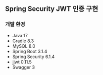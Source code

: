 ## Spring Security JWT 인증 구현
### 개발 환경  
- Java 17
- Gradle 8.3
- MySQL 8.0
- Spring Boot 3.1.4
- Spring Security 6.1.4
- jjwt 0.11.5
- Swagger 3
